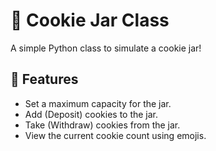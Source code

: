 # 🍪 Cookie Jar Class

A simple Python class to simulate a cookie jar!

## 📜 Features

-  Set a maximum capacity for the jar.
-  Add (Deposit) cookies to the jar.
-  Take (Withdraw) cookies from the jar.
-  View the current cookie count using emojis.
